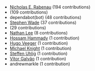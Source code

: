 * [Nicholas E. Rabenau](https://github.com/nerab) (194 contributions)
* [](https://github.com/apps/dependabot-preview) (109 contributions)
* dependabot(bot) (48 contributions)
* [Stephen Wade](https://github.com/stephenwade) (37 contributions)
* [](https://github.com/apps/dependabot) (29 contributions)
* [Nathan Lee](https://github.com/X0nic) (8 contributions)
* [Hossam Hammady](https://github.com/hammady) (1 contribution)
* [Hugo Veeger](https://github.com/dkhgh) (1 contribution)
* [Michael Knight](https://github.com/miknight) (1 contribution)
* [Steffen Uhlig](https://github.com/suhlig) (1 contribution)
* [Vítor Galvão](https://github.com/vitorgalvao) (1 contribution)
* andrewmarkle (1 contribution)